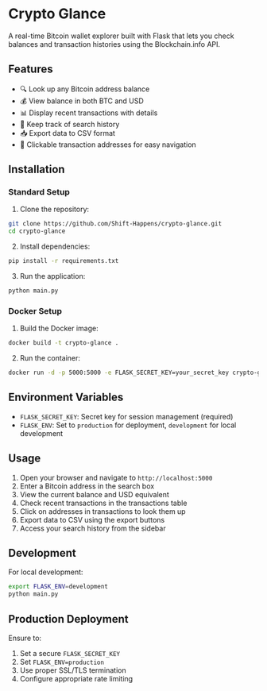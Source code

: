 # Crypto Glance

A real-time Bitcoin wallet explorer built with Flask that lets you check balances and transaction histories using the Blockchain.info API.

## Features

- 🔍 Look up any Bitcoin address balance
- 💰 View balance in both BTC and USD
- 📊 Display recent transactions with details
- 📝 Keep track of search history
- 📥 Export data to CSV format
- 🔗 Clickable transaction addresses for easy navigation

## Installation

### Standard Setup

1. Clone the repository:
```bash
git clone https://github.com/Shift-Happens/crypto-glance.git
cd crypto-glance
```

2. Install dependencies:
```bash
pip install -r requirements.txt
```

3. Run the application:
```bash
python main.py
```

### Docker Setup

1. Build the Docker image:
```bash
docker build -t crypto-glance .
```

2. Run the container:
```bash
docker run -d -p 5000:5000 -e FLASK_SECRET_KEY=your_secret_key crypto-glance
```

## Environment Variables

- `FLASK_SECRET_KEY`: Secret key for session management (required)
- `FLASK_ENV`: Set to `production` for deployment, `development` for local development

## Usage

1. Open your browser and navigate to `http://localhost:5000`
2. Enter a Bitcoin address in the search box
3. View the current balance and USD equivalent
4. Check recent transactions in the transactions table
5. Click on addresses in transactions to look them up
6. Export data to CSV using the export buttons
7. Access your search history from the sidebar

## Development

For local development:
```bash
export FLASK_ENV=development
python main.py
```

## Production Deployment

Ensure to:
1. Set a secure `FLASK_SECRET_KEY`
2. Set `FLASK_ENV=production`
3. Use proper SSL/TLS termination
4. Configure appropriate rate limiting
